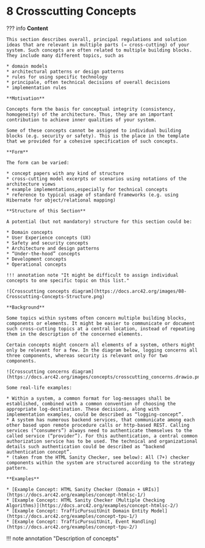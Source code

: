 # 8 Crosscutting Concepts

??? info
    **Content**

    This section describes overall, principal regulations and solution ideas that are relevant in multiple parts (→ cross-cutting) of your system. Such concepts are often related to multiple building blocks. They include many different topics, such as

    * domain models
    * architectural patterns or design patterns
    * rules for using specific technology
    * principale, often technical decisions of overall decisions
    * implementation rules

    **Motivation**

    Concepts form the basis for conceptual integrity (consistency, homogeneity) of the architecture. Thus, they are an important contribution to achieve inner qualities of your system.

    Some of these concepts cannot be assigned to individual building blocks (e.g. security or safety). This is the place in the template that we provided for a cohesive specification of such concepts.

    **Form**

    The form can be varied:

    * concept papers with any kind of structure
    * cross-cutting model excerpts or scenarios using notations of the architecture views
    * example implementations,especially for technical concepts
    * reference to typical usage of standard frameworks (e.g. using Hibernate for object/relational mapping)

    **Structure of this Section**

    A potential (but not mandatory) structure for this section could be:

    * Domain concepts
    * User Experience concepts (UX)
    * Safety and security concepts
    * Architecture and design patterns
    * “Under-the-hood” concepts
    * Development concepts
    * Operational concepts

    !!! annotation note "It might be difficult to assign individual concepts to one specific topic on this list."

    ![Crosscutting concepts diagram](https://docs.arc42.org/images/08-Crosscutting-Concepts-Structure.png)

    **Background**

    Some topics within systems often concern multiple building blocks, components or elements. It might be easier to communicate or document such cross-cutting topics at a central location, instead of repeating them in the description of the concerned elements.

    Certain concepts might concern all elements of a system, others might only be relevant for a few. In the diagram below, logging concerns all three components, whereas security is relevant only for two components.

    ![Crosscutting concerns diagram](https://docs.arc42.org/images/concepts/crosscutting_concerns.drawio.png)

    Some real-life examples:

    * Within a system, a common format for log-messages shall be established, combined with a common convention of choosing the appropriate log-destination. These decisions, along with implementation examples, could be described as “logging-concept”.
    * A system has numerous backend services, that communicate among each other based upon remote procedure calls or http-based REST. Calling services (“consumers”) always need to authenticate themselves to the called service (“provider”). For this authentication, a central common authorization service has to be used. The technical and organizational details such authentication could be described as “backend authentication concept”.
    * (taken from the HTML Sanity Checker, see below): All (7+) checker components within the system are structured according to the strategy pattern.

    **Examples**

    * [Example Concept: HTML Sanity Checker (Domain + URIs)](https://docs.arc42.org/examples/concept-htmlsc-1/)
    * [Example Concept: HTML Sanity Checker (Multiple Checking Algorithms)](https://docs.arc42.org/examples/concept-htmlsc-2/)
    * [Example Concept: TrafficPursuitUnit Domain Entity Model](https://docs.arc42.org/examples/concept-tpu-1/)
    * [Example Concept: TrafficPursuitUnit, Event Handling](https://docs.arc42.org/examples/concept-tpu-2/)

!!! note annotation "Description of concepts"
